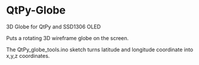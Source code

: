 # QtPy-Globe
3D Globe for QtPy and SSD1306 OLED

Puts a rotating 3D wireframe globe on the screen.

The QtPy_globe_tools.ino sketch turns latitude and longitude coordinate into x,y,z coordinates.
